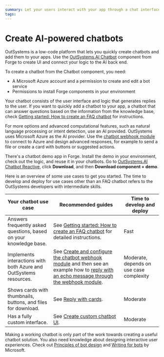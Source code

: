 ```yaml
---
summary: Let your users interact with your app through a chat interface. This is an introduction to creating a chatbot with the OutSystems chatbot component and Microsoft Azure.
tags:
---
```


# Create AI-powered chatbots 

OutSystems is a low-code platform that lets you quickly create chatbots and add them to your apps. Use the [OutSystems.AI Chatbot](https://www.outsystems.com/forge/component-overview/7315/outsystems-ai-chatbot-reactive) component from Forge to create UI and connect your logic to the AI back end.

<div class="info" markdown="1">

To create a chatbot from the Chatbot component, you need:

* A Microsoft Azure account and a permission to create and edit a bot service
* Permissions to install Forge components in your environment 

</div>

Your chatbot consists of the user interface and logic that generates replies to the user. If you want to quickly add a chatbot to your app, a chatbot that can answer questions based on the information from the knowledge base, check [Getting started: How to create an FAQ chatbot](get-started-faq-chatbot.md) for instructions.

For more options and advanced computational features, such as natural language processing or intent detection, use an AI provided. OutSystems uses Microsoft Azure as the AI provider. Use the [chatbot webhook module](guide-outsystems-webhook.md) to connect to Azure and design advanced responses, for example to send a file or create a card with buttons or suggested actions.

<div class="info" markdown="1">

There's a chatbot demo app in Forge. Install the demo in your environment, check out the logic, and reuse it in your chatbots. Go to [OutSystems.AI Chatbot Reactive](https://www.outsystems.com/forge/component-overview/7315/outsystems-ai-chatbot-reactive), click **Download**, and then **Download component + demo**. 

</div>

Here is an overview of some use cases to get you started. The time to develop and deploy for use cases other than an FAQ chatbot refers to the OutSystems developers with intermediate skills.

| Your chatbot use case | Recommended guides | Time to develop and deploy
| --- | --- | --- |
| Answers frequently asked questions, based on your knowledge base. | See [Getting started: How to create an FAQ chatbot](get-started-faq-chatbot.md) for detailed instructions. | Fast
| Implements interactions with both Azure and OutSystems resources. | See [Create and configure the chatbot webhook module](guide-outsystems-webhook.md) and then see an example how to [reply with an echo message through the webhook module](get-started-advanced-chatbot.md). | Moderate, depends on use case complexity
| Shows cards with thumbnails, buttons, and files for download. | See [Reply with cards](guide-outsystems-cards.md). | Moderate
| Has a fully custom interface. | See [Create custom chatbot UI](get-started-custom-ui.md). | Moderate

Making a working chatbot is only part of the work towards creating a useful chatbot solution. You also need knowledge about designing interactive user experiences. Check out [Principles of bot design](https://docs.microsoft.com/en-us/azure/bot-service/bot-service-design-principles?view=azure-bot-service-4.0) and [Writing for bots](https://docs.microsoft.com/en-us/style-guide/chatbots-virtual-agents/writing-bots) by Microsoft.